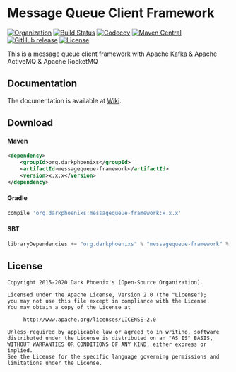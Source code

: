 # Message Queue Client Framework

[![Organization](https://img.shields.io/badge/org-%20DarkPhoenixs-yellow.svg)](http://www.darkphoenixs.org)
[![Build Status](https://travis-ci.org/DarkPhoenixs/message-queue-client-framework.svg?branch=master)](https://travis-ci.org/DarkPhoenixs/message-queue-client-framework)
[![Codecov](https://codecov.io/gh/darkphoenixs/message-queue-client-framework/branch/master/graph/badge.svg)](https://codecov.io/gh/DarkPhoenixs/message-queue-client-framework)
[![Maven Central](https://maven-badges.herokuapp.com/maven-central/org.darkphoenixs/messagequeue-framework/badge.svg)](https://maven-badges.herokuapp.com/maven-central/org.darkphoenixs/messagequeue-framework/)
[![GitHub release](https://img.shields.io/github/release/DarkPhoenixs/message-queue-client-framework.svg)](https://github.com/DarkPhoenixs/message-queue-client-framework/releases)
[![License](https://img.shields.io/badge/license-%20Apache%202-4EB1BA.svg)](https://www.apache.org/licenses/LICENSE-2.0.html)

  This is a message queue client framework with Apache Kafka &amp; Apache ActiveMQ &amp; Apache RocketMQ

## Documentation

The documentation is available at [Wiki](https://github.com/DarkPhoenixs/message-queue-client-framework/wiki).

## Download

#### Maven

```xml
<dependency>
	<groupId>org.darkphoenixs</groupId>
	<artifactId>messagequeue-framework</artifactId>
	<version>x.x.x</version>
</dependency>
```

#### Gradle

```groovy
compile 'org.darkphoenixs:messagequeue-framework:x.x.x'
```

#### SBT

```scala
libraryDependencies += "org.darkphoenixs" % "messagequeue-framework" % "x.x.x"
```

## License

```
Copyright 2015-2020 Dark Phoenix's (Open-Source Organization).

Licensed under the Apache License, Version 2.0 (the "License");
you may not use this file except in compliance with the License.
You may obtain a copy of the License at

     http://www.apache.org/licenses/LICENSE-2.0

Unless required by applicable law or agreed to in writing, software
distributed under the License is distributed on an "AS IS" BASIS,
WITHOUT WARRANTIES OR CONDITIONS OF ANY KIND, either express or implied.
See the License for the specific language governing permissions and
limitations under the License.
```
